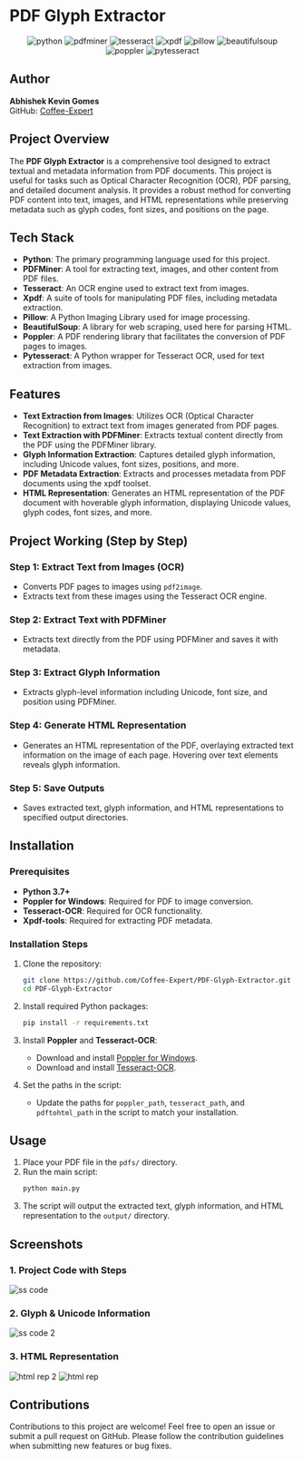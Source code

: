 # PDF Glyph Extractor



<div align="center">
    <img src="https://img.shields.io/badge/-Python-black?style=for-the-badge&logoColor=white&logo=python&color=3776AB" alt="python" />
    <img src="https://img.shields.io/badge/-PDFMiner-black?style=for-the-badge&logoColor=white&color=FFD43B" alt="pdfminer" />
    <img src="https://img.shields.io/badge/-Tesseract-black?style=for-the-badge&logoColor=white&color=5A5A5A" alt="tesseract" />
    <img src="https://img.shields.io/badge/-Xpdf-black?style=for-the-badge&logoColor=white&color=DD4814" alt="xpdf" />
    <img src="https://img.shields.io/badge/-Pillow-black?style=for-the-badge&logoColor=white&color=37A9CA" alt="pillow" />
    <img src="https://img.shields.io/badge/-BeautifulSoup-black?style=for-the-badge&logoColor=white&color=FFA500" alt="beautifulsoup" />
    <img src="https://img.shields.io/badge/-Poppler-black?style=for-the-badge&logoColor=white&color=FF9900" alt="poppler" />
    <img src="https://img.shields.io/badge/-Pytesseract-black?style=for-the-badge&logoColor=white&color=5F6368" alt="pytesseract" />
</div>



## Author
**Abhishek Kevin Gomes**  
GitHub: [Coffee-Expert](https://github.com/Coffee-Expert)

## Project Overview
The **PDF Glyph Extractor** is a comprehensive tool designed to extract textual and metadata information from PDF documents. This project is useful for tasks such as Optical Character Recognition (OCR), PDF parsing, and detailed document analysis. It provides a robust method for converting PDF content into text, images, and HTML representations while preserving metadata such as glyph codes, font sizes, and positions on the page.

## Tech Stack
- **Python**: The primary programming language used for this project.
- **PDFMiner**: A tool for extracting text, images, and other content from PDF files.
- **Tesseract**: An OCR engine used to extract text from images.
- **Xpdf**: A suite of tools for manipulating PDF files, including metadata extraction.
- **Pillow**: A Python Imaging Library used for image processing.
- **BeautifulSoup**: A library for web scraping, used here for parsing HTML.
- **Poppler**: A PDF rendering library that facilitates the conversion of PDF pages to images.
- **Pytesseract**: A Python wrapper for Tesseract OCR, used for text extraction from images.

## Features
- **Text Extraction from Images**: Utilizes OCR (Optical Character Recognition) to extract text from images generated from PDF pages.
- **Text Extraction with PDFMiner**: Extracts textual content directly from the PDF using the PDFMiner library.
- **Glyph Information Extraction**: Captures detailed glyph information, including Unicode values, font sizes, positions, and more.
- **PDF Metadata Extraction**: Extracts and processes metadata from PDF documents using the xpdf toolset.
- **HTML Representation**: Generates an HTML representation of the PDF document with hoverable glyph information, displaying Unicode values, glyph codes, font sizes, and more.

## Project Working (Step by Step)
### Step 1: Extract Text from Images (OCR)
- Converts PDF pages to images using `pdf2image`.
- Extracts text from these images using the Tesseract OCR engine.

### Step 2: Extract Text with PDFMiner
- Extracts text directly from the PDF using PDFMiner and saves it with metadata.

### Step 3: Extract Glyph Information
- Extracts glyph-level information including Unicode, font size, and position using PDFMiner.

### Step 4: Generate HTML Representation
- Generates an HTML representation of the PDF, overlaying extracted text information on the image of each page. Hovering over text elements reveals glyph information.

### Step 5: Save Outputs
- Saves extracted text, glyph information, and HTML representations to specified output directories.

## Installation
### Prerequisites
- **Python 3.7+**
- **Poppler for Windows**: Required for PDF to image conversion.
- **Tesseract-OCR**: Required for OCR functionality.
- **Xpdf-tools**: Required for extracting PDF metadata.

### Installation Steps
1. Clone the repository:
    ```bash
    git clone https://github.com/Coffee-Expert/PDF-Glyph-Extractor.git
    cd PDF-Glyph-Extractor
    ```
2. Install required Python packages:
    ```bash
    pip install -r requirements.txt
    ```
3. Install **Poppler** and **Tesseract-OCR**:
    - Download and install [Poppler for Windows](http://blog.alivate.com.au/poppler-windows/).
    - Download and install [Tesseract-OCR](https://github.com/tesseract-ocr/tesseract).

4. Set the paths in the script:
    - Update the paths for `poppler_path`, `tesseract_path`, and `pdftohtml_path` in the script to match your installation.

## Usage
1. Place your PDF file in the `pdfs/` directory.
2. Run the main script:
    ```bash
    python main.py
    ```
3. The script will output the extracted text, glyph information, and HTML representation to the `output/` directory.

## Screenshots
### 1. Project Code with Steps
![ss code](https://github.com/user-attachments/assets/d80eb57d-dea9-4a75-9d72-359162b9102e)


### 2. Glyph & Unicode Information
![ss code 2](https://github.com/user-attachments/assets/d2e98312-89f1-4f94-8a94-5c0974ad61f5)


### 3. HTML Representation
![html rep 2](https://github.com/user-attachments/assets/6720b9fb-2597-47c7-b3a3-eb0b7ed8e0f1)
![html rep](https://github.com/user-attachments/assets/db8fe808-e6a7-4786-9e40-c49bdbdb2f53)



## Contributions
Contributions to this project are welcome! Feel free to open an issue or submit a pull request on GitHub. Please follow the contribution guidelines when submitting new features or bug fixes.


